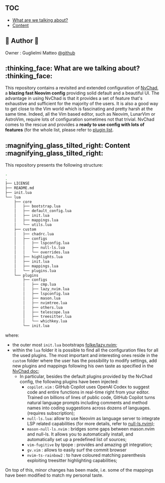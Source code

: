 ## TOC


<!--toc:start-->
- [What are we talking about?](#what-are-we-talking-about)
- [Content](#content)
<!--toc:end-->

## :art: Author :art:
Owner : Guglielmi Matteo [@github](https://github.com/MatteoGuglielmi-tech)

## :thinking_face: What are we talking about? :thinking_face:
This repository contains a revisited and extended configuration of [NvChad](https://nvchad.com/), a **blazing fast Neovim config** providing solid default and a beautiful UI. The advantage in using NvChad is that it provides a set of
feature that's exhaustive and sufficient for the majority of the users. It is also a good way to get close to the Vim world which is fascinating and pretty harsh at the same time. Indeed, all the Vim based editor, such as Neovim, LunarVim
or AstroVim, require lots of configuration sometimes not that trivial. NvChad comes to the rescue and provides a **ready to use config with lots of features** (for the whole list, please refer to 
[plugin list](https://github.com/NvChad/NvChad#plugins-list).  

## :magnifying_glass_tilted_right: Content :magnifying_glass_tilted_right:
This repository presents the following structure:
```bash
.
.
├── LICENSE
├── README.md
├── init.lua
└── lua
    ├── core
    │   ├── bootstrap.lua
    │   ├── default_config.lua
    │   ├── init.lua
    │   ├── mappings.lua
    │   └── utils.lua
    ├── custom
    │   ├── chadrc.lua
    │   ├── configs
    │   │   ├── lspconfig.lua
    │   │   ├── null-ls.lua
    │   │   └── overrides.lua
    │   ├── highlights.lua
    │   ├── init.lua
    │   ├── mappings.lua
    │   └── plugins.lua
    └── plugins
        ├── configs
        │   ├── cmp.lua
        │   ├── lazy_nvim.lua
        │   ├── lspconfig.lua
        │   ├── mason.lua
        │   ├── nvimtree.lua
        │   ├── others.lua
        │   ├── telescope.lua
        │   ├── treesitter.lua
        │   └── whichkey.lua
        └── init.lua
```
where:
- the outer most `init.lua` bootstraps [folke/lazy.nvim](https://github.com/folke/lazy.nvim);
- within the `lua` folder it is possible to find all the configuration files for all the used plugins. The most important and interesting ones reside in the `custom` folder where the user has the possibility to modify settings, add new plugins and mappings following his own taste as specified in the [NvChad doc](https://nvchad.com/docs/quickstart/install);
    - In particular, besides the default plugins provided by the NvChad config, the following plugins have been injected:
        - `copilot.vim` : GitHub Copilot uses OpenAI Codex to suggest code and entire functions in real-time right from your editor. Trained on billions of lines of public code, GitHub Copilot turns natural language prompts including comments and method names into coding suggestions across dozens of languages. (requires subscription);
        - `null-ls.lua`: allow to use Neovim as language server to integrate LSP related capabilities (for more details, refer to [null-ls.nvim](https://github.com/jose-elias-alvarez/null-ls.nvim));
        - `mason-null-ls.nvim` : bridges some gaps between mason.nvim and null-ls. It allows you to automatically install, and automatically set up a predefined list of sources;
        - `vim-fugitive` by tpope : provides and amazing git integration;
        - `gv.vim` : allows to easily surf the commit browser
        - `nvim-ts-rainbow2` : to have coloured matching parenthesis exploiting treesitter highlighting capabilities;

On top of this, minor changes has been made, i.e. some of the mappings have been modified to match my personal taste. 
